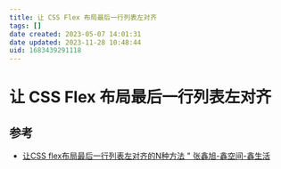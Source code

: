 ```yaml
---
title: 让 CSS Flex 布局最后一行列表左对齐
tags: []
date created: 2023-05-07 14:01:31
date updated: 2023-11-28 10:48:44
uid: 1683439291118
---
```


# 让 CSS Flex 布局最后一行列表左对齐

## 参考

- [让CSS flex布局最后一行列表左对齐的N种方法 " 张鑫旭-鑫空间-鑫生活](https://www.zhangxinxu.com/wordpress/2019/08/css-flex-last-align/)
